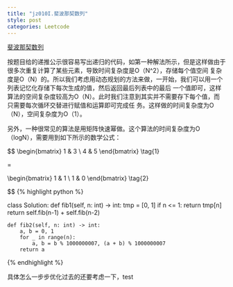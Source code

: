 ```yaml
---
title: "jz010I.斐波那契数列"
style: post
categories: Leetcode
---
```


[斐波那契数列](https://leetcode-cn.com/problems/fei-bo-na-qi-shu-lie-lcof/)

按题目给的递推公示很容易写出递归的代码，如第一种解法所示，但是这样做由于很多次重复计算了某些元素，导致时间复杂度是O（N^2），存储每个值空间
        复杂度是O（N）的。所以我们考虑用动态规划的方法来做，一开始，我们可以用一个列表记忆化存储下每次生成的值，然后返回最后列表中的最后
        一个值即可，这样算法的空间复杂度较高为O（N）。此时我们注意到其实并不需要存下每个值，而只需要每次循环交替进行赋值和运算即可完成任
        务。这样做的时间复杂度为O（N），空间复杂度为O（1）。

另外，一种很常见的算法是用矩阵快速幂做。这个算法的时间复杂度为O（logN），需要用到如下所示的数学公式：

$$
 \begin{bmatrix}
   1 & 3 \\
   4 & 5
  \end{bmatrix} \tag{1}

=

 \begin{bmatrix}
   1 & 1  \\
   1 & 0
  \end{bmatrix} \tag{2}

$$
{% highlight python %}

class Solution:
    def fib1(self, n: int) -> int:
        tmp = [0, 1]
        if n <= 1:
            return tmp[n]
        return self.fib(n-1) + self.fib(n-2)

    def fib2(self, n: int) -> int:
        a, b = 0, 1
        for _ in range(n):
            a, b = b % 1000000007, (a + b) % 1000000007
        return a



{% endhighlight %}

具体怎么一步步优化过去的还要考虑一下，test